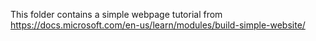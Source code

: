 This folder contains a simple webpage tutorial from https://docs.microsoft.com/en-us/learn/modules/build-simple-website/